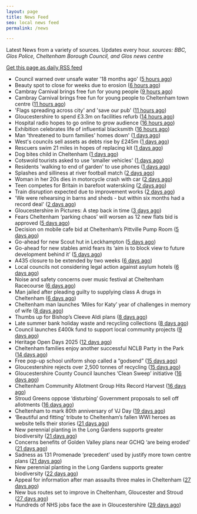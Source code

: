 ```yaml
---
layout: page
title: News Feed
seo: local news feed
permalink: /news

---
```


Latest News from a variety of sources. Updates every hour.
_sources: BBC, Glos Police, Cheltenham Borough Council, and Glos news centre_

[Get this page as daily RSS feed](/daily.rss)

<!-- news_marker starts -->
- Council warned over unsafe water '18 months ago' ([5 hours ago](https://www.bbc.com/news/articles/ckge4gqjykeo?at_medium=RSS&at_campaign=rss))
- Beauty spot to close for weeks due to erosion ([6 hours ago](https://www.bbc.com/news/articles/c93d53dwwzpo?at_medium=RSS&at_campaign=rss))
- Cambray Carnival brings free fun for young people ([9 hours ago](https://gloucesternewscentre.co.uk/cambray-carnival-brings-free-fun-for-young-people/))
- Cambray Carnival brings free fun for young people to Cheltenham town centre ([11 hours ago](https://www.cheltenham.gov.uk/news/article/3043/cambray_carnival_brings_free_fun_for_young_people_to_cheltenham_town_centre))
- 'Flags spreading across city' and 'save our pub' ([11 hours ago](https://www.bbc.com/news/articles/cx2pk31p5v6o?at_medium=RSS&at_campaign=rss))
- Gloucestershire to spend £3.3m on facilities refurb ([14 hours ago](https://www.bbc.com/sport/cricket/articles/c15lxez8y0wo?at_medium=RSS&at_campaign=rss))
- Hospital radio hopes to go online to grow audience ([16 hours ago](https://www.bbc.com/news/articles/czr6j870z3zo?at_medium=RSS&at_campaign=rss))
- Exhibition celebrates life of influential blacksmith ([16 hours ago](https://www.bbc.com/news/articles/ckgepvd0q4po?at_medium=RSS&at_campaign=rss))
- Man 'threatened to burn families' homes down' ([1 days ago](https://www.bbc.com/news/articles/cqlexk421qgo?at_medium=RSS&at_campaign=rss))
- West's councils sell assets as debts rise by £245m ([1 days ago](https://www.bbc.com/news/articles/cglnp2x7p50o?at_medium=RSS&at_campaign=rss))
- Rescuers swim 21 miles in hopes of replacing kit ([1 days ago](https://www.bbc.com/news/articles/c8jpn1kdm49o?at_medium=RSS&at_campaign=rss))
- Dog bites child in Cheltenham ([1 days ago](https://gloucesternewscentre.co.uk/dog-bites-child-in-cheltenham/))
- Cotswold tourists asked to use 'smaller vehicles' ([1 days ago](https://www.bbc.com/news/articles/c78mk543xe5o?at_medium=RSS&at_campaign=rss))
- Residents 'walking to end of garden' to use phones ([1 days ago](https://www.bbc.com/news/articles/crlz151r2r8o?at_medium=RSS&at_campaign=rss))
- Splashes and silliness at river football match ([2 days ago](https://www.bbc.com/news/articles/c8e1201lgedo?at_medium=RSS&at_campaign=rss))
- Woman in her 20s dies in motorcycle crash with car ([2 days ago](https://www.bbc.com/news/articles/c9vd22kp732o?at_medium=RSS&at_campaign=rss))
- Teen competes for Britain in barefoot waterskiing ([2 days ago](https://www.bbc.com/news/articles/cn5e9p31yg4o?at_medium=RSS&at_campaign=rss))
- Train disruption expected due to improvement works ([2 days ago](https://www.bbc.com/news/articles/cx29e22y4l5o?at_medium=RSS&at_campaign=rss))
- 'We were rehearsing in barns and sheds - but within six months had a record deal' ([2 days ago](https://www.bbc.com/news/articles/c80dj0142e5o?at_medium=RSS&at_campaign=rss))
- Gloucestershire in Pictures: A step back in time ([3 days ago](https://www.bbc.com/news/articles/cpdjy77n083o?at_medium=RSS&at_campaign=rss))
- Fears Cheltenham ‘parking chaos’ will worsen as 12 new flats bid is approved ([5 days ago](https://gloucesternewscentre.co.uk/fears-cheltenham-parking-chaos-will-worsen-as-12-new-flats-bid-is-approved/))
- Decision on mobile cafe bid at Cheltenham’s Pittville Pump Room ([5 days ago](https://gloucesternewscentre.co.uk/decision-on-mobile-cafe-bid-at-cheltenhams-pittville-pump-room/))
- Go-ahead for new Scout hut in Leckhampton ([5 days ago](https://gloucesternewscentre.co.uk/go-ahead-for-new-scout-hut-in-leckhampton/))
- Go-ahead for new stables amid fears its ‘aim is to block view to future development behind it’ ([5 days ago](https://gloucesternewscentre.co.uk/go-ahead-for-new-stables-amid-fears-its-aim-is-to-block-view-to-future-development-behind-it/))
- A435 closure to be extended by two weeks ([6 days ago](https://gloucesternewscentre.co.uk/a435-closure-to-be-extended-by-two-weeks/))
- Local councils not considering legal action against asylum hotels ([6 days ago](https://gloucesternewscentre.co.uk/local-councils-not-considering-legal-action-against-asylum-hotels/))
- Noise and safety concerns over music festival at Cheltenham Racecourse ([6 days ago](https://gloucesternewscentre.co.uk/noise-and-safety-concerns-over-music-festival-at-cheltenham-racecourse/))
- Man jailed after pleading guilty to supplying class A drugs in Cheltenham ([6 days ago](https://gloucesternewscentre.co.uk/man-jailed-after-pleading-guilty-to-supplying-class-a-drugs-in-cheltenham/))
- Cheltenham man launches ‘Miles for Katy’ year of challenges in memory of wife ([8 days ago](https://gloucesternewscentre.co.uk/cheltenham-man-launches-miles-for-katy-year-of-challenges-in-memory-of-wife/))
- Thumbs up for Bishop’s Cleeve Aldi plans ([8 days ago](https://gloucesternewscentre.co.uk/thumbs-up-for-bishops-cleeve-aldi-plans/))
- Late summer bank holiday waste and recycling collections ([8 days ago](https://www.cheltenham.gov.uk/news/article/3042/late_summer_bank_holiday_waste_and_recycling_collections))
- Council launches £400k fund to support local community projects ([9 days ago](https://gloucesternewscentre.co.uk/council-launches-400k-fund-to-support-local-community-projects/))
- Heritage Open Days 2025 ([12 days ago](https://www.cheltenham.gov.uk/news/article/3041/heritage_open_days_2025))
- Cheltenham families enjoy another successful NCLB Party in the Park ([14 days ago](https://www.cheltenham.gov.uk/news/article/3040/cheltenham_families_enjoy_another_successful_nclb_party_in_the_park))
- Free pop-up school uniform shop called a “godsend” ([15 days ago](https://www.bbc.co.uk/sounds/play/p0lwhv8j?at_medium=RSS&at_campaign=rss))
- Gloucestershire rejects over 2,500 tonnes of recycling ([15 days ago](https://www.bbc.co.uk/sounds/play/p0lwhp89?at_medium=RSS&at_campaign=rss))
- Gloucestershire County Council launches ‘Clean Sweep’ initiative ([16 days ago](https://gloucesternewscentre.co.uk/gloucestershire-county-council-launches-clean-sweep-initiative/))
- Cheltenham Community Allotment Group Hits Record Harvest ([16 days ago](https://gloucesternewscentre.co.uk/cheltenham-community-allotment-group-hits-record-harvest/))
- Stroud Greens oppose ‘disturbing’ Government proposals to sell off allotments ([16 days ago](https://gloucesternewscentre.co.uk/stroud-greens-oppose-disturbing-government-proposals-to-sell-off-allotments/))
- Cheltenham to mark 80th anniversary of VJ Day ([19 days ago](https://www.cheltenham.gov.uk/news/article/3039/cheltenham_to_mark_80th_anniversary_of_vj_day))
- ‘Beautiful and fitting’ tribute to Cheltenham’s fallen WWI heroes as website tells their stories ([21 days ago](https://gloucesternewscentre.co.uk/beautiful-and-fitting-tribute-to-cheltenhams-fallen-wwi-heroes-as-website-tells-their-stories/))
- New perennial planting in the Long Gardens supports greater biodiversity ([21 days ago](https://gloucesternewscentre.co.uk/new-perennial-planting-in-the-long-gardens-supports-greater-biodiversity/))
- Concerns benefits of Golden Valley plans near GCHQ ‘are being eroded’ ([21 days ago](https://gloucesternewscentre.co.uk/concerns-benefits-of-golden-valley-plans-near-gchq-are-being-eroded/))
- Sadness as 131 Promenade ‘precedent’ used by justify more town centre plans ([21 days ago](https://gloucesternewscentre.co.uk/sadness-as-131-promenade-precedent-used-by-justify-more-town-centre-plans/))
- New perennial planting in the Long Gardens supports greater biodiversity ([22 days ago](https://www.cheltenham.gov.uk/news/article/3038/new_perennial_planting_in_the_long_gardens_supports_greater_biodiversity))
- Appeal for information after man assaults three males in Cheltenham ([27 days ago](https://gloucesternewscentre.co.uk/appeal-for-information-after-man-assaults-three-males-in-cheltenham/))
- New bus routes set to improve in Cheltenham, Gloucester and Stroud ([27 days ago](https://gloucesternewscentre.co.uk/new-bus-routes-set-to-improve-in-cheltenham-gloucester-and-stroud/))
- Hundreds of NHS jobs face the axe in Gloucestershire ([29 days ago](https://gloucesternewscentre.co.uk/hundreds-of-nhs-jobs-face-the-axe-in-gloucestershire/))

<!-- news_marker ends -->

